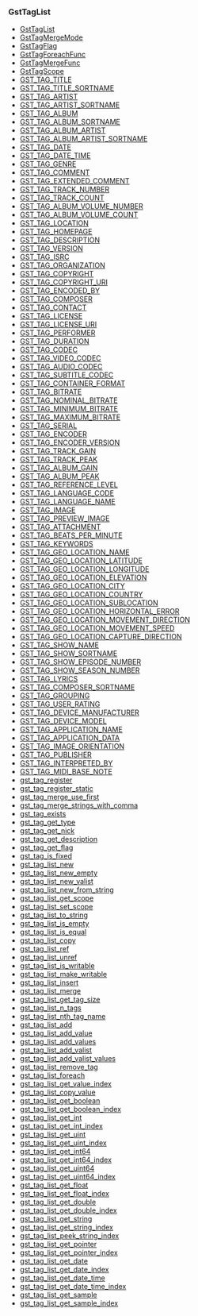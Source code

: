### GstTagList

* [GstTagList]()
* [GstTagMergeMode]()
* [GstTagFlag]()
* [GstTagForeachFunc]()
* [GstTagMergeFunc]()
* [GstTagScope]()
* [GST_TAG_TITLE]()
* [GST_TAG_TITLE_SORTNAME]()
* [GST_TAG_ARTIST]()
* [GST_TAG_ARTIST_SORTNAME]()
* [GST_TAG_ALBUM]()
* [GST_TAG_ALBUM_SORTNAME]()
* [GST_TAG_ALBUM_ARTIST]()
* [GST_TAG_ALBUM_ARTIST_SORTNAME]()
* [GST_TAG_DATE]()
* [GST_TAG_DATE_TIME]()
* [GST_TAG_GENRE]()
* [GST_TAG_COMMENT]()
* [GST_TAG_EXTENDED_COMMENT]()
* [GST_TAG_TRACK_NUMBER]()
* [GST_TAG_TRACK_COUNT]()
* [GST_TAG_ALBUM_VOLUME_NUMBER]()
* [GST_TAG_ALBUM_VOLUME_COUNT]()
* [GST_TAG_LOCATION]()
* [GST_TAG_HOMEPAGE]()
* [GST_TAG_DESCRIPTION]()
* [GST_TAG_VERSION]()
* [GST_TAG_ISRC]()
* [GST_TAG_ORGANIZATION]()
* [GST_TAG_COPYRIGHT]()
* [GST_TAG_COPYRIGHT_URI]()
* [GST_TAG_ENCODED_BY]()
* [GST_TAG_COMPOSER]()
* [GST_TAG_CONTACT]()
* [GST_TAG_LICENSE]()
* [GST_TAG_LICENSE_URI]()
* [GST_TAG_PERFORMER]()
* [GST_TAG_DURATION]()
* [GST_TAG_CODEC]()
* [GST_TAG_VIDEO_CODEC]()
* [GST_TAG_AUDIO_CODEC]()
* [GST_TAG_SUBTITLE_CODEC]()
* [GST_TAG_CONTAINER_FORMAT]()
* [GST_TAG_BITRATE]()
* [GST_TAG_NOMINAL_BITRATE]()
* [GST_TAG_MINIMUM_BITRATE]()
* [GST_TAG_MAXIMUM_BITRATE]()
* [GST_TAG_SERIAL]()
* [GST_TAG_ENCODER]()
* [GST_TAG_ENCODER_VERSION]()
* [GST_TAG_TRACK_GAIN]()
* [GST_TAG_TRACK_PEAK]()
* [GST_TAG_ALBUM_GAIN]()
* [GST_TAG_ALBUM_PEAK]()
* [GST_TAG_REFERENCE_LEVEL]()
* [GST_TAG_LANGUAGE_CODE]()
* [GST_TAG_LANGUAGE_NAME]()
* [GST_TAG_IMAGE]()
* [GST_TAG_PREVIEW_IMAGE]()
* [GST_TAG_ATTACHMENT]()
* [GST_TAG_BEATS_PER_MINUTE]()
* [GST_TAG_KEYWORDS]()
* [GST_TAG_GEO_LOCATION_NAME]()
* [GST_TAG_GEO_LOCATION_LATITUDE]()
* [GST_TAG_GEO_LOCATION_LONGITUDE]()
* [GST_TAG_GEO_LOCATION_ELEVATION]()
* [GST_TAG_GEO_LOCATION_CITY]()
* [GST_TAG_GEO_LOCATION_COUNTRY]()
* [GST_TAG_GEO_LOCATION_SUBLOCATION]()
* [GST_TAG_GEO_LOCATION_HORIZONTAL_ERROR]()
* [GST_TAG_GEO_LOCATION_MOVEMENT_DIRECTION]()
* [GST_TAG_GEO_LOCATION_MOVEMENT_SPEED]()
* [GST_TAG_GEO_LOCATION_CAPTURE_DIRECTION]()
* [GST_TAG_SHOW_NAME]()
* [GST_TAG_SHOW_SORTNAME]()
* [GST_TAG_SHOW_EPISODE_NUMBER]()
* [GST_TAG_SHOW_SEASON_NUMBER]()
* [GST_TAG_LYRICS]()
* [GST_TAG_COMPOSER_SORTNAME]()
* [GST_TAG_GROUPING]()
* [GST_TAG_USER_RATING]()
* [GST_TAG_DEVICE_MANUFACTURER]()
* [GST_TAG_DEVICE_MODEL]()
* [GST_TAG_APPLICATION_NAME]()
* [GST_TAG_APPLICATION_DATA]()
* [GST_TAG_IMAGE_ORIENTATION]()
* [GST_TAG_PUBLISHER]()
* [GST_TAG_INTERPRETED_BY]()
* [GST_TAG_MIDI_BASE_NOTE]()
* [gst_tag_register]()
* [gst_tag_register_static]()
* [gst_tag_merge_use_first]()
* [gst_tag_merge_strings_with_comma]()
* [gst_tag_exists]()
* [gst_tag_get_type]()
* [gst_tag_get_nick]()
* [gst_tag_get_description]()
* [gst_tag_get_flag]()
* [gst_tag_is_fixed]()
* [gst_tag_list_new]()
* [gst_tag_list_new_empty]()
* [gst_tag_list_new_valist]()
* [gst_tag_list_new_from_string]()
* [gst_tag_list_get_scope]()
* [gst_tag_list_set_scope]()
* [gst_tag_list_to_string]()
* [gst_tag_list_is_empty]()
* [gst_tag_list_is_equal]()
* [gst_tag_list_copy]()
* [gst_tag_list_ref]()
* [gst_tag_list_unref]()
* [gst_tag_list_is_writable]()
* [gst_tag_list_make_writable]()
* [gst_tag_list_insert]()
* [gst_tag_list_merge]()
* [gst_tag_list_get_tag_size]()
* [gst_tag_list_n_tags]()
* [gst_tag_list_nth_tag_name]()
* [gst_tag_list_add]()
* [gst_tag_list_add_value]()
* [gst_tag_list_add_values]()
* [gst_tag_list_add_valist]()
* [gst_tag_list_add_valist_values]()
* [gst_tag_list_remove_tag]()
* [gst_tag_list_foreach]()
* [gst_tag_list_get_value_index]()
* [gst_tag_list_copy_value]()
* [gst_tag_list_get_boolean]()
* [gst_tag_list_get_boolean_index]()
* [gst_tag_list_get_int]()
* [gst_tag_list_get_int_index]()
* [gst_tag_list_get_uint]()
* [gst_tag_list_get_uint_index]()
* [gst_tag_list_get_int64]()
* [gst_tag_list_get_int64_index]()
* [gst_tag_list_get_uint64]()
* [gst_tag_list_get_uint64_index]()
* [gst_tag_list_get_float]()
* [gst_tag_list_get_float_index]()
* [gst_tag_list_get_double]()
* [gst_tag_list_get_double_index]()
* [gst_tag_list_get_string]()
* [gst_tag_list_get_string_index]()
* [gst_tag_list_peek_string_index]()
* [gst_tag_list_get_pointer]()
* [gst_tag_list_get_pointer_index]()
* [gst_tag_list_get_date]()
* [gst_tag_list_get_date_index]()
* [gst_tag_list_get_date_time]()
* [gst_tag_list_get_date_time_index]()
* [gst_tag_list_get_sample]()
* [gst_tag_list_get_sample_index]()
